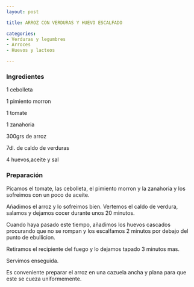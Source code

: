 ```yaml
---
layout: post

title: ARROZ CON VERDURAS Y HUEVO ESCALFADO

categories:
- Verduras y legumbres
- Arroces
- Huevos y lacteos

---
```

<h3>Ingredientes</h3>

1 cebolleta

1 pimiento morron

1 tomate

1 zanahoria

300grs de arroz

7dl. de caldo de verduras

4 huevos,aceite y sal

<h3>Preparación</h3>

Picamos el tomate, las cebolleta, el pimiento morron y la zanahoria y los sofreimos con un poco de aceite.

Añadimos el arroz y lo sofreimos bien. Vertemos el caldo de verdura, salamos y dejamos cocer durante unos 20 minutos.

Cuando haya pasado este tiempo, añadimos los huevos cascados procurando que no se rompan y los escalfamos 2 minutos por debajo del punto de ebullicion.

Retiramos el recipiente del fuego y lo dejamos tapado 3 minutos mas.

Servimos enseguida.

Es conveniente preparar el arroz en una cazuela ancha y plana para que este se cueza uniformemente.